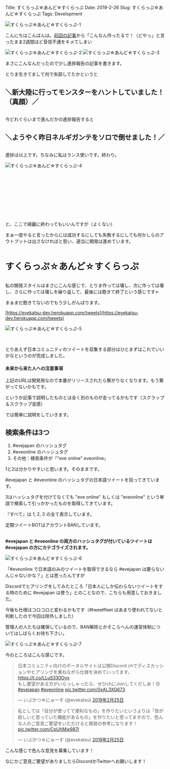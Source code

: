 Title: すくらっぷ☆あんど☆すくらっぷ
Date: 2019-2-26
Slug: すくらっぷ☆あんど☆すくらっぷ
Tags: Development

![すくらっぷ☆あんど☆すくらっぷ-1]({static}/images/すくらっぷ☆あんど☆すくらっぷ/すくらっぷ☆あんど☆すくらっぷ-1.jpg)

こんにちはこんばんは。[前回の記事](https://evekatsu.github.io/news/%E3%81%8A%E3%82%8C%E3%81%AE%E3%81%8B%E3%82%93%E3%81%8C%E3%81%88%E3%81%9F%E3%81%95%E3%81%84%E3%81%8D%E3%82%87%E3%81%86%E3%81%AE%E3%81%BD%E3%83%BC%E3%81%9F%E3%82%8B%E3%81%95%E3%81%84%E3%81%A8.html)から「こんなん作ったるで！（どやっ」と言ったまま2週間ほど音信不通をキメてしまい

![すくらっぷ☆あんど☆すくらっぷ-2]({static}/images/すくらっぷ☆あんど☆すくらっぷ/すくらっぷ☆あんど☆すくらっぷ-2.jpg)
![すくらっぷ☆あんど☆すくらっぷ-3]({static}/images/すくらっぷ☆あんど☆すくらっぷ/すくらっぷ☆あんど☆すくらっぷ-3.jpg)

まさにこんなんだったので少し進捗報告の記事を書きます。

とりま生きてまして何で失踪してたかというと

<br />
<b style="font-size: 150%">＼新大陸に行ってモンスターをハントしていました！（真顔）／</b>
<br /><br />

今どれぐらいまで進んだかの進捗報告すると

<br />
<b style="font-size: 150%">＼ようやく昨日ネルギガンテをソロで倒せました！／</b>
<br /><br />

進捗は以上です。ちなみに私はランス使いです。終わり。

![すくらっぷ☆あんど☆すくらっぷ-4]({static}/images/すくらっぷ☆あんど☆すくらっぷ/すくらっぷ☆あんど☆すくらっぷ-4.jpg)

<br />
<br />
<br />
<br />
<br />
<br />
<br />
<br />

と、ここで綺麗に終わってもいいんですが（よくない）

まぁ一度やると言ったからには成功するにしても失敗するにしても何かしらのアウトプットは出さなければと思い、適当に開発は進めています。

<br /><br />
<b style="font-size: 200%">すくらっぷ☆あんど☆すくらっぷ</b>
<br /><br />

私の開発スタイルはまさにこんな感じで、とりま作っては壊し、次に作っては壊し、さらに作っては壊しを繰り返して、最後には飽きて終了という感じです←

まぁまだ飽きてないのでもう少しがんばります。

[https://evekatsu-dev.herokuapp.com/tweets](https://evekatsu-dev.herokuapp.com/tweets)


![すくらっぷ☆あんど☆すくらっぷ-5]({static}/images/すくらっぷ☆あんど☆すくらっぷ/すくらっぷ☆あんど☆すくらっぷ-5.jpg)

<br />

とりあえず日本コミュニティのツイートを収集する部分はひとまずはこれでいいかなというのが完成しました。

#### 未来から来た人への注意事項
上記のURLは開発用なので本番がリリースされたら繋がりなくなります。もう繋がってないかもです。

というか記事で説明したものとは全く別のものが走ってるかもです（スクラップ＆スクラップ並感）

では簡単に説明をしていきます。


## 検索条件は3つ
1. &#35;evejapan のハッシュタグ
2. &#35;eveonline のハッシュタグ
3. その他：検索条件が『"eve online" eveonline』

1と2は分かりやすいと思います。そのままです。

&#35;evejapan と &#35;eveonline のハッシュタグの日本語ツイートを拾ってきています。

3はハッシュタグを付けてなくても "eve online" もしくは "eveonline" という単語で検索して引っかかったものを取得してきています。

『すべて』は 1, 2, 3 の全て表示しています。

定期ツイートBOTはアカウントBANしています。

<br />
<b>&#35;evejapan と &#35;eveonline の両方のハッシュタグが付いているツイートは &#35;evejapan の方にカテゴライズされます。</b>
<br />

![すくらっぷ☆あんど☆すくらっぷ-6]({static}/images/すくらっぷ☆あんど☆すくらっぷ/すくらっぷ☆あんど☆すくらっぷ-6.jpg)

「&#35;eveonline で日本語のみのツイートを取得できるなら &#35;evejapan は要らないんじゃないかな？」とは思ったんですが

Discordでヒアリングをしてみたところ「日本人にしか伝わらないツイートをする時のために &#35;evejapan は使う」とのことなので、こちらも用意しておきました。

今後も仕様はコロコロと変わるかもです（&#35;tweetfleet はあまり使われてないと判断したので今回は除外しました）

管理人の人たちは確保しているので、BAN解除とかそこらへんの運営体制についてはしばらくお待ち下さい。

![すくらっぷ☆あんど☆すくらっぷ-7]({static}/images/すくらっぷ☆あんど☆すくらっぷ/すくらっぷ☆あんど☆すくらっぷ-7.jpg)

今のところはこんな感じです。

<blockquote class="twitter-tweet" data-lang="ja"><p lang="ja" dir="ltr">日本コミュニティ向けのポータルサイトは公開Discord chでディスカッションやヒアリングを重ねながら仕様を決めていってます。<a href="https://t.co/LLuS330Oyx">https://t.co/LLuS330Oyx</a><br>もし要望がある方がいらっしゃったら、ぜひchにJoinしてくだしあ！😍<a href="https://twitter.com/hashtag/evejapan?src=hash&amp;ref_src=twsrc%5Etfw">#evejapan</a> <a href="https://twitter.com/hashtag/eveonline?src=hash&amp;ref_src=twsrc%5Etfw">#eveonline</a> <a href="https://t.co/0xAL3XG673">pic.twitter.com/0xAL3XG673</a></p>&mdash; いぶかつ☆にゅーす (@evekatsu) <a href="https://twitter.com/evekatsu/status/1100002761435897857?ref_src=twsrc%5Etfw">2019年2月25日</a></blockquote>
<script async src="https://platform.twitter.com/widgets.js" charset="utf-8"></script>

<blockquote class="twitter-tweet" data-conversation="none" data-lang="ja"><p lang="ja" dir="ltr">私としては「自分が使ってて便利なもの」を作りたいというよりは「皆が欲しいと思っていた機能があるもの」を作りたいと思ってますので、色んな人のご意見ご要望をいただけると開発の参考になります！ <a href="https://t.co/CpUhMw987l">pic.twitter.com/CpUhMw987l</a></p>&mdash; いぶかつ☆にゅーす (@evekatsu) <a href="https://twitter.com/evekatsu/status/1100003382075555840?ref_src=twsrc%5Etfw">2019年2月25日</a></blockquote>
<script async src="https://platform.twitter.com/widgets.js" charset="utf-8"></script>

こんな感じで色んな意見を募集しています！

なにかご意見ご要望がありましたらDiscordかTwitterへお願いします！

